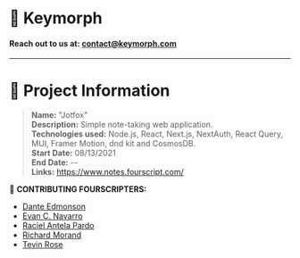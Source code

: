# 💙 Keymorph

#### Reach out to us at: contact@keymorph.com

<hr>

# :speech_balloon: Project Information

> **Name:** "Jotfox"  
> **Description:** Simple note-taking web application.  
> **Technologies used:** Node.js, React, Next.js, NextAuth, React Query, MUI, Framer Motion, dnd kit and CosmosDB.  
> **Start Date:** 08/13/2021  
> **End Date:** --  
> **Links:** https://www.notes.fourscript.com/

:busts_in_silhouette: **CONTRIBUTING FOURSCRIPTERS:**

- [Dante Edmonson](https://www.linkedin.com/in/dante-edmonson-38823518a/)
- [Evan C. Navarro](https://www.linkedin.com/in/evancnavarro/)
- [Raciel Antela Pardo](https://www.linkedin.com/in/racielap/)
- [Richard Morand](https://www.linkedin.com/in/richard-m-7a5235208/)
- [Tevin Rose](https://www.linkedin.com/in/tevinrose/)
